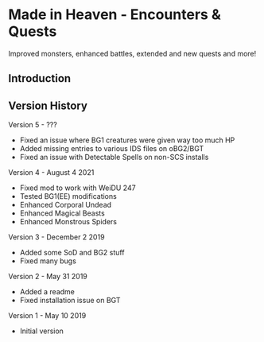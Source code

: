 # Made in Heaven - Encounters & Quests
Improved monsters, enhanced battles, extended and new quests and more!


## Introduction



## Version History

Version 5 - ???
- Fixed an issue where BG1 creatures were given way too much HP
- Added missing entries to various IDS files on oBG2/BGT
- Fixed an issue with Detectable Spells on non-SCS installs

Version 4 - August 4 2021
- Fixed mod to work with WeiDU 247
- Tested BG1(EE) modifications
- Enhanced Corporal Undead
- Enhanced Magical Beasts
- Enhanced Monstrous Spiders

Version 3 - December 2 2019
- Added some SoD and BG2 stuff
- Fixed many bugs

Version 2 - May 31 2019
- Added a readme
- Fixed installation issue on BGT

Version 1 - May 10 2019
- Initial version
